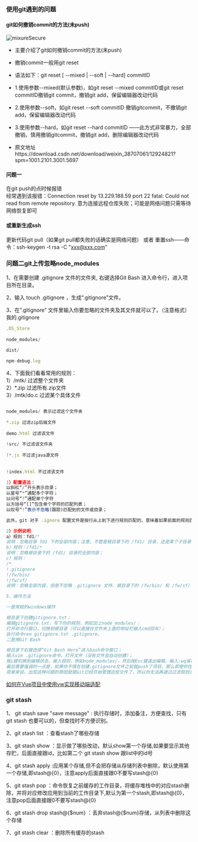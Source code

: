 ### 使用git遇到的问题
#### git如何撤销commit的方法(未push)
<img :src="$withBase('/gitcommit.png')" alt="mixureSecure">

- 主要介绍了git如何撤销commit的方法(未push)

- 撤销commit一般用git reset 

- 语法如下：git reset [ --mixed | --soft | --hard] commitID

- 1.使用参数--mixed(默认参数)，如git reset --mixed commitID或git reset commitID撤销git commit，撤销git add，保留编辑器改动代码

- 2.使用参数--soft，如git reset --soft commitID 撤销gitcommit，不撤销git add，保留编辑器改动代码

- 3.使用参数--hard，如git reset --hard commitID ——此方式非常暴力，全部撤销，慎用撤销gitcommit，撤销git add，删除编辑器改动代码


- 原文地址https://download.csdn.net/download/weixin_38707061/12924821?spm=1001.2101.3001.5697

#### 问题一
在git push的点时候报错<br />
经常遇到该报错：Connection reset by 13.229.188.59 port 22 fatal: Could not read from remote repository.
意为连接远程仓库失败；可能是网络问题只需等待网络恢复即可
#### 或重新生成ssh
更新代码git pull（如果git pull都失败的话确实是网络问题）  或者 重置ssh——命令：ssh-keygen -t rsa -C "xxx@xxx.com"
### 问题二git上传忽略node_modules
1、在需要创建 .gitignore 文件的文件夹, 右键选择Git Bash 进入命令行，进入项目所在目录。<br />

2、输入 touch .gitignore ，生成“.gitignore”文件。<br />

3、在”.gitignore” 文件里输入你要忽略的文件夹及其文件就可以了。（注意格式）<br />
我的.gitignore<br />
```js
.DS_Store
 
node_modules/
 
dist/

npm-debug.log

```

4、下面我们看看常用的规则：<br />
1）/mtk/               过滤整个文件夹<br />
2）*.zip                过滤所有.zip文件<br />
3）/mtk/do.c         过滤某个具体文件<br />
```js

node_modules/ 表示过滤这个文件夹
 
*.zip 过滤zip后缀文件
 
demo.html 过滤该文件
 
!src/ 不过滤该文件夹
 
!*.js 不过滤java源文件
 
 
!index.html 不过滤该文件

```
```js
1）配置语法：
以斜杠“/”开头表示目录；
以星号“*”通配多个字符；
以问号“?”通配单个字符
以方括号“[]”包含单个字符的匹配列表；
以叹号“!”表示不忽略(跟踪)匹配到的文件或目录；

此外，git 对于 .ignore 配置文件是按行从上到下进行规则匹配的，意味着如果前面的规则匹配的范围更大，则后面的规则将不会生效；

2）示例说明
a）规则：fd1/*
说明：忽略目录 fd1 下的全部内容；注意，不管是根目录下的 /fd1/ 目录，还是某个子目录 /child/fd1/ 目录，都会被忽略；
b）规则：/fd1/*
说明：忽略根目录下的 /fd1/ 目录的全部内容；
c）规则：
/*
!.gitignore
!/fw/bin/
!/fw/sf/
说明：忽略全部内容，但是不忽略 .gitignore 文件、根目录下的 /fw/bin/ 和 /fw/sf/ 目录；

5、操作方法

一是常规的windows操作

根目录下创建gitignore.txt；
编辑gitignore.txt，写下你的规则，例如加上node_modules/；
打开命令行窗口，切换到根目录（可以直接在文件夹上面的地址栏输入cmd回车）；
执行命令ren gitignore.txt .gitignore。
二是用Git Bash

根目录下右键选择“Git Bash Here”进入bash命令窗口；
输入vim .gitignore命令，打开文件（没有文件会自动创建）；
按i键切换到编辑状态，输入规则，例如node_modules/，然后按Esc键退出编辑，输入:wq保存退出。
最后需要强调的一点是，如果你不慎在创建.gitignore文件之前就push了项目，那么即使你在.gitignore文件中写入新的过滤规则，这些规则也不会起作用，Git仍然会对所有文件进行版本管理。
简单来说，出现这种问题的原因就是Git已经开始管理这些文件了，所以你无法再通过过滤规则过滤它们。因此一定要养成在项目开始就创建.gitignore文件的习惯，否则一旦push，处理起来会非常麻烦。
```
<a href="https://blog.csdn.net/qq_37818095/article/details/82145062" target="view_window">如何在Vue项目中使用vw实现移动端适配</a>


### git stash

1、 git stash save "save message"  : 执行存储时，添加备注，方便查找，只有git stash 也要可以的，但查找时不方便识别。

2、git stash list  ：查看stash了哪些存储

3、git stash show ：显示做了哪些改动，默认show第一个存储,如果要显示其他存贮，后面直接跟id，比如第二个 git stash show 跟list中的id号

4、git stash apply :应用某个存储,但不会把存储从存储列表中删除，默认使用第一个存储,即stash@{0}，注意apply后面直接跟0不要写stash@{0}

5、git stash pop ：命令恢复之前缓存的工作目录，将缓存堆栈中的对应stash删除，并将对应修改应用到当前的工作目录下,默认为第一个stash,即stash@{0}，注意pop后面直接跟0不要写stash@{0}

6、git stash drop stash@{$num} ：丢弃stash@{$num}存储，从列表中删除这个存储

7、git stash clear ：删除所有缓存的stash
